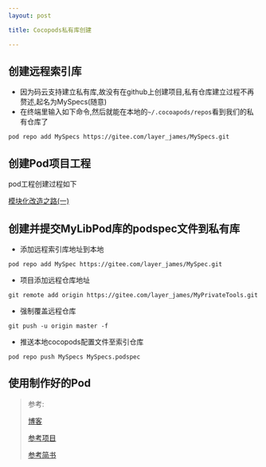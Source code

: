 ```yaml
---
layout: post

title: Cocopods私有库创建

---
```


## 创建远程索引库
* 因为码云支持建立私有库,故没有在github上创建项目,私有仓库建立过程不再赘述,起名为MySpecs(随意)
* 在终端里输入如下命令,然后就能在本地的`~/.cocoapods/repos`看到我们的私有仓库了


```
pod repo add MySpecs https://gitee.com/layer_james/MySpecs.git
```

## 创建Pod项目工程
pod工程创建过程如下

[模块化改造之路(一)](http://blog.bonjour-james.top/%E6%A8%A1%E5%9D%97%E5%8C%96%E6%94%B9%E9%80%A0%E4%B9%8B%E8%B7%AF(%E4%B8%80)/)

## 创建并提交MyLibPod库的podspec文件到私有库

* 添加远程索引库地址到本地

```
pod repo add MySpec https://gitee.com/layer_james/MySpec.git
```
* 项目添加远程仓库地址

```
git remote add origin https://gitee.com/layer_james/MyPrivateTools.git
```

* 强制覆盖远程仓库

```
git push -u origin master -f 
```

* 推送本地cocopods配置文件至索引仓库

```
pod repo push MySpecs MySpecs.podspec
```

## 使用制作好的Pod



> 参考:
> 
> [博客](http://blog.wtlucky.com/blog/2015/02/26/create-private-podspec/)
> 
> [参考项目](https://gitee.com/James_JMS/TZEducaionNet)
> 
> [参考简书](https://www.jianshu.com/p/48fbcbb36c75)